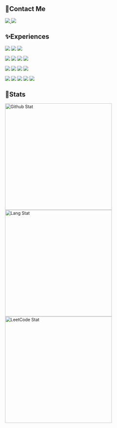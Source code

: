<h2>🤔Contact Me</h2>

<p align="left">
  <a href="mailto:woohyeon5713@gmail.com" target="_blank">
    <img src="https://img.shields.io/badge/woohyeon5713@gmail.com-EA4335?style=flat-square&logo=Gmail&logoColor=white"/>
  </a>
  <a href="https://qdgbjsdnb.tistory.com" target="_blank">
    <img src="https://img.shields.io/badge/Tech_Blog-DD0B78?style=flat-square&logo=GitHub%20Sponsors&logoColor=white"/>
  </a>
</p>

<h2>✨Experiences</h2>

<p>
  <img src="https://img.shields.io/badge/Spring_Cloud-6DB33F?style=flat-square&logo=springboot&logoColor=white"/>
  <img src="https://img.shields.io/badge/Spring_Boot-6DB33F?style=flat-square&logo=springboot&logoColor=white"/>
  <img src="https://img.shields.io/badge/Kotlin-9C2FE4?style=flat-square&logo=kotlin&logoColor=white"/>
</p>
<p>
  <img src="https://img.shields.io/badge/Mysql-4479A1?style=flat-square&logo=mysql&logoColor=white"/>
  <img src="https://img.shields.io/badge/Oracle-F80000?style=flat-square&logo=oracle&logoColor=white"/>
  <img src="https://img.shields.io/badge/Redis-DC382D?style=flat-square&logo=redis&logoColor=white"/>
  <img src="https://img.shields.io/badge/RabbitMQ-9C2FE4?style=flat-square&logo=rabbitmq&logoColor=white"/>
</p>
<p>
  <img src="https://img.shields.io/badge/VueJs-4FC08D?style=flat-square&logo=vuedotjs&logoColor=white"/>
  <img src="https://img.shields.io/badge/NuxtJs-00DC82?style=flat-square&logo=nuxtdotjs&logoColor=white"/>
  <img src="https://img.shields.io/badge/HTML-E34F26?style=flat-square&logo=html5&logoColor=white"/>
  <img src="https://img.shields.io/badge/js-F7DF1E?style=flat-square&logo=javascript&logoColor=white"/>
</p>
<p>
  <img src="https://img.shields.io/badge/AWS-232F3E?style=flat-square&logo=amazonaws&logoColor=white"/>
  <img src="https://img.shields.io/badge/NodeJs-339933?style=flat-square&logo=nodedotjs&logoColor=white"/>
  <img src="https://img.shields.io/badge/Git-F05032?style=flat-square&logo=git&logoColor=white"/>
  <img src="https://img.shields.io/badge/Jetbrains-000000?style=flat-square&logo=jetbrains&logoColor=white"/>
  <img src="https://img.shields.io/badge/Eclipse-2C2255?style=flat-square&logo=eclipseide&logoColor=white"/>
</p>


<h2>💛Stats</h2>

<img src="https://github-readme-stats.vercel.app/api?username=wooHyunHwang&show_icons=true&theme=swift" style="width: 350px; height: auto;" alt="Github Stat">
<img src="https://github-readme-stats.vercel.app/api/top-langs/?username=wooHyunHwang&layout=compact&theme=swift&langs_count=5" style="width: 350px; height: auto;" alt="Lang Stat">
<img src="https://leetcode.card.workers.dev/askljdlkasdj?theme=wtf&font=source_code_pro&extension=null" style="width: 350px; height: auto;" alt="LeetCode Stat">
